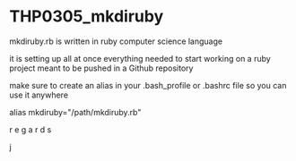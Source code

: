 # THP0305_mkdiruby

mkdiruby.rb is written in ruby computer science language

it is setting up all at once everything needed to start working on a ruby project meant to be pushed in a Github repository

make sure to create an alias in your .bash_profile or .bashrc file so you can use it anywhere

alias mkdiruby="/path/mkdiruby.rb"

r e g a r d s

j
